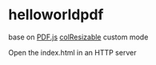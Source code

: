 # helloworldpdf
base on  [PDF.js](https://github.com/mozilla/pdf.js) [colResizable](http://www.bacubacu.com/colresizable/) custom mode

Open the index.html in an HTTP server

